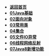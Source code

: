 

* **[返回首页](/README.md)**
* **[01Java基础](/Java/01Java基础.md)**
* **[02面向对象](/Java/02面向对象.md)**
* **[03常用类](/Java/03常用类.md)**
* **[04集合](/Java/04集合.md)**
* **[05文件IO异常](/Java/05文件IO异常.md)**
* **[06线程网络反射](/Java/06线程网络反射.md)**
* **[07Java8新增功能](/Java/07Java8新增功能.md)**
